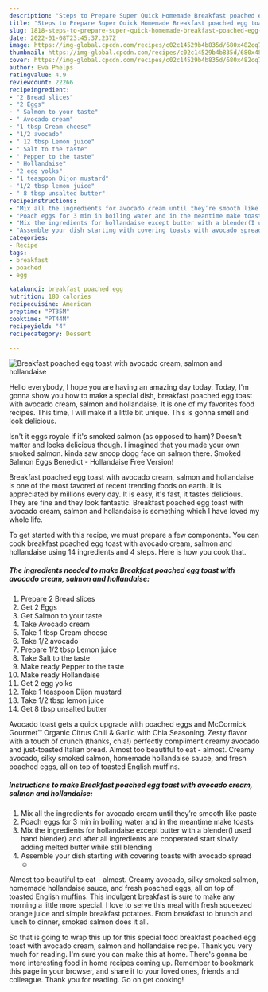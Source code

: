 ```yaml
---
description: "Steps to Prepare Super Quick Homemade Breakfast poached egg toast with avocado cream, salmon and hollandaise"
title: "Steps to Prepare Super Quick Homemade Breakfast poached egg toast with avocado cream, salmon and hollandaise"
slug: 1818-steps-to-prepare-super-quick-homemade-breakfast-poached-egg-toast-with-avocado-cream-salmon-and-hollandaise
date: 2022-01-08T23:45:37.237Z
image: https://img-global.cpcdn.com/recipes/c02c14529b4b835d/680x482cq70/breakfast-poached-egg-toast-with-avocado-cream-salmon-and-hollandaise-recipe-main-photo.jpg
thumbnail: https://img-global.cpcdn.com/recipes/c02c14529b4b835d/680x482cq70/breakfast-poached-egg-toast-with-avocado-cream-salmon-and-hollandaise-recipe-main-photo.jpg
cover: https://img-global.cpcdn.com/recipes/c02c14529b4b835d/680x482cq70/breakfast-poached-egg-toast-with-avocado-cream-salmon-and-hollandaise-recipe-main-photo.jpg
author: Eva Phelps
ratingvalue: 4.9
reviewcount: 22266
recipeingredient:
- "2 Bread slices"
- "2 Eggs"
- " Salmon to your taste"
- " Avocado cream"
- "1 tbsp Cream cheese"
- "1/2 avocado"
- " 12 tbsp Lemon juice"
- " Salt to the taste"
- " Pepper to the taste"
- " Hollandaise"
- "2 egg yolks"
- "1 teaspoon Dijon mustard"
- "1/2 tbsp lemon juice"
- " 8 tbsp unsalted butter"
recipeinstructions:
- "Mix all the ingredients for avocado cream until they’re smooth like paste"
- "Poach eggs for 3 min in boiling water and in the meantime make toasts"
- "Mix the ingredients for hollandaise except butter with a blender(I used hand blender) and after all ingredients are cooperated start slowly adding melted butter while still blending"
- "Assemble your dish starting with covering toasts with avocado spread ☺️"
categories:
- Recipe
tags:
- breakfast
- poached
- egg

katakunci: breakfast poached egg 
nutrition: 180 calories
recipecuisine: American
preptime: "PT35M"
cooktime: "PT44M"
recipeyield: "4"
recipecategory: Dessert

---
```



![Breakfast poached egg toast with avocado cream, salmon and hollandaise](https://img-global.cpcdn.com/recipes/c02c14529b4b835d/680x482cq70/breakfast-poached-egg-toast-with-avocado-cream-salmon-and-hollandaise-recipe-main-photo.jpg)

Hello everybody, I hope you are having an amazing day today. Today, I'm gonna show you how to make a special dish, breakfast poached egg toast with avocado cream, salmon and hollandaise. It is one of my favorites food recipes. This time, I will make it a little bit unique. This is gonna smell and look delicious.

Isn&#39;t it eggs royale if it&#39;s smoked salmon (as opposed to ham)? Doesn&#39;t matter and looks delicious though. I imagined that you made your own smoked salmon. kinda saw snoop dogg face on salmon there. Smoked Salmon Eggs Benedict - Hollandaise Free Version!

Breakfast poached egg toast with avocado cream, salmon and hollandaise is one of the most favored of recent trending foods on earth. It is appreciated by millions every day. It is easy, it's fast, it tastes delicious. They are fine and they look fantastic. Breakfast poached egg toast with avocado cream, salmon and hollandaise is something which I have loved my whole life.


To get started with this recipe, we must prepare a few components. You can cook breakfast poached egg toast with avocado cream, salmon and hollandaise using 14 ingredients and 4 steps. Here is how you cook that.

<!--inarticleads1-->

##### The ingredients needed to make Breakfast poached egg toast with avocado cream, salmon and hollandaise:

1. Prepare 2 Bread slices
1. Get 2 Eggs
1. Get  Salmon to your taste
1. Take  Avocado cream
1. Take 1 tbsp Cream cheese
1. Take 1/2 avocado
1. Prepare  1/2 tbsp Lemon juice
1. Take  Salt to the taste
1. Make ready  Pepper to the taste
1. Make ready  Hollandaise
1. Get 2 egg yolks
1. Take 1 teaspoon Dijon mustard
1. Take 1/2 tbsp lemon juice
1. Get  8 tbsp unsalted butter


Avocado toast gets a quick upgrade with poached eggs and McCormick Gourmet™ Organic Citrus Chili &amp; Garlic with Chia Seasoning. Zesty flavor with a touch of crunch (thanks, chia!) perfectly compliment creamy avocado and just-toasted Italian bread. Almost too beautiful to eat - almost. Creamy avocado, silky smoked salmon, homemade hollandaise sauce, and fresh poached eggs, all on top of toasted English muffins. 

<!--inarticleads2-->

##### Instructions to make Breakfast poached egg toast with avocado cream, salmon and hollandaise:

1. Mix all the ingredients for avocado cream until they’re smooth like paste
1. Poach eggs for 3 min in boiling water and in the meantime make toasts
1. Mix the ingredients for hollandaise except butter with a blender(I used hand blender) and after all ingredients are cooperated start slowly adding melted butter while still blending
1. Assemble your dish starting with covering toasts with avocado spread ☺️


Almost too beautiful to eat - almost. Creamy avocado, silky smoked salmon, homemade hollandaise sauce, and fresh poached eggs, all on top of toasted English muffins. This indulgent breakfast is sure to make any morning a little more special. I love to serve this meal with fresh squeezed orange juice and simple breakfast potatoes. From breakfast to brunch and lunch to dinner, smoked salmon does it all. 

So that is going to wrap this up for this special food breakfast poached egg toast with avocado cream, salmon and hollandaise recipe. Thank you very much for reading. I'm sure you can make this at home. There's gonna be more interesting food in home recipes coming up. Remember to bookmark this page in your browser, and share it to your loved ones, friends and colleague. Thank you for reading. Go on get cooking!

